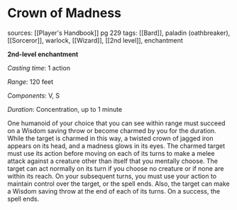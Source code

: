 # Crown of Madness
sources: [[Player's Handbook]] pg 229
tags: [[Bard]], paladin (oathbreaker), [[Sorceror]], warlock, [[Wizard]], [[2nd level]], enchantment

**2nd-level enchantment**

*Casting time*: 1 action

*Range*: 120 feet

*Components*: V, S

*Duration*: Concentration, up to 1 minute

One humanoid of your choice that you can see within range must succeed on a Wisdom saving throw or become charmed by you for the duration. While the target is charmed in this way, a twisted crown of jagged iron appears on its head, and a madness glows in its eyes. The charmed target must use its action before moving on each of its turns to make a melee attack against a creature other than itself that you mentally choose. The target can act normally on its turn if you choose no creature or if none are within its reach. On your subsequent turns, you must use your action to maintain control over the target, or the spell ends. Also, the target can make a Wisdom saving throw at the end of each of its turns. On a success, the spell ends.
